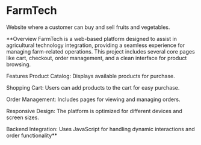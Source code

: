 # FarmTech
Website where a customer can buy and sell fruits and vegetables.


**Overview
FarmTech is a web-based platform designed to assist in agricultural technology integration, providing a seamless experience for managing farm-related operations. This project includes several core pages like cart, checkout, order management, and a clean interface for product browsing.

Features
Product Catalog: Displays available products for purchase.

Shopping Cart: Users can add products to the cart for easy purchase.

Order Management: Includes pages for viewing and managing orders.

Responsive Design: The platform is optimized for different devices and screen sizes.

Backend Integration: Uses JavaScript for handling dynamic interactions and order functionality**
